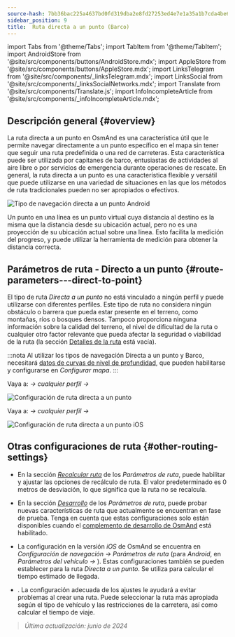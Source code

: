 ```yaml
---
source-hash: 7bb36bac225a4637bd0fd319dba2e8fd27253ed4e7e1a35a1b7cda4be6a24614
sidebar_position: 9
title:  Ruta directa a un punto (Barco)
---
```

import Tabs from '@theme/Tabs';
import TabItem from '@theme/TabItem';
import AndroidStore from '@site/src/components/buttons/AndroidStore.mdx';
import AppleStore from '@site/src/components/buttons/AppleStore.mdx';
import LinksTelegram from '@site/src/components/_linksTelegram.mdx';
import LinksSocial from '@site/src/components/_linksSocialNetworks.mdx';
import Translate from '@site/src/components/Translate.js';
import InfoIncompleteArticle from '@site/src/components/_infoIncompleteArticle.mdx';

## Descripción general {#overview}

La ruta directa a un punto en OsmAnd es una característica útil que le permite navegar directamente a un punto específico en el mapa sin tener que seguir una ruta predefinida o una red de carreteras. Esta característica puede ser utilizada por capitanes de barco, entusiastas de actividades al aire libre o por servicios de emergencia durante operaciones de rescate. En general, la ruta directa a un punto es una característica flexible y versátil que puede utilizarse en una variedad de situaciones en las que los métodos de ruta tradicionales pueden no ser apropiados o efectivos.

![Tipo de navegación directa a un punto Android](@site/static/img/navigation/boat/direct_navigation_type_android.png)

Un punto en una línea es un punto virtual cuya distancia al destino es la misma que la distancia desde su ubicación actual, pero no es una proyección de su ubicación actual sobre una línea. Esto facilita la medición del progreso, y puede utilizar la herramienta de medición para obtener la distancia correcta.

## Parámetros de ruta - Directo a un punto {#route-parameters---direct-to-point}

El tipo de ruta *Directa a un punto* no está vinculado a ningún perfil y puede utilizarse con diferentes perfiles.
Este tipo de ruta no considera ningún obstáculo o barrera que pueda estar presente en el terreno, como montañas, ríos o bosques densos. Tampoco proporciona ninguna información sobre la calidad del terreno, el nivel de dificultad de la ruta o cualquier otro factor relevante que pueda afectar la seguridad o viabilidad de la ruta (la sección [Detalles de la ruta](../setup/route-details.md) está vacía).

:::nota
Al utilizar los tipos de navegación Directa a un punto y Barco, necesitará [datos de curvas de nivel de profundidad](../../plugins/nautical-charts.md#nautical-map-style), que pueden habilitarse y configurarse en *Configurar mapa*.
:::

<Tabs groupId="operating-systems" queryString="current-os">

<TabItem value="android" label="Android">

Vaya a: *<Translate android="true" ids="shared_string_menu,shared_string_settings"/> → cualquier perfil → <Translate android="true" ids="routing_settings_2,nav_type_hint"/>*

![Configuración de ruta directa a un punto](@site/static/img/navigation/routing/direct_to_point_routing_3_andr.png)

</TabItem>

<TabItem value="ios" label="iOS">

Vaya a: *<Translate android="true" ids="shared_string_menu,shared_string_settings"/> → cualquier perfil → <Translate android="true" ids="routing_settings_2,nav_type_hint"/>*

![Configuración de ruta directa a un punto iOS](@site/static/img/navigation/routing/direct_to_point_ios.png)

</TabItem>

</Tabs>

## Otras configuraciones de ruta {#other-routing-settings}

- En la sección [*Recalcular ruta*](../../navigation/guidance/navigation-settings.md#recalculate-route) de los *Parámetros de ruta*, puede habilitar y ajustar las opciones de recálculo de ruta. El valor predeterminado es 0 metros de desviación, lo que significa que la ruta no se recalcula.

- En la sección [*Desarrollo*](../guidance/navigation-settings.md#development-settings) de los *Parámetros de ruta*, puede probar nuevas características de ruta que actualmente se encuentran en fase de prueba. Tenga en cuenta que estas configuraciones solo están disponibles cuando el [complemento de desarrollo de OsmAnd](../../plugins/development.md) está habilitado.

- La configuración *[<Translate ios="true" ids="road_speeds"/>](../guidance/navigation-settings.md#road-speeds)* en la versión *iOS* de OsmAnd se encuentra en *Configuración de navegación → Parámetros de ruta* (para *Android*, en *Parámetros del vehículo → [<Translate android="true" ids="default_speed_setting_title"/>](../guidance/navigation-settings.md#default-speed--road-speeds)*). Estas configuraciones también se pueden establecer para la ruta *Directa a un punto*. Se utiliza para calcular el tiempo estimado de llegada.

- *[<Translate ios="true" ids="vehicle_parameters"/>](../guidance/navigation-settings.md#vehicle-parameters)*. La configuración adecuada de los ajustes le ayudará a evitar problemas al crear una ruta. Puede seleccionar la ruta más apropiada según el tipo de vehículo y las restricciones de la carretera, así como calcular el tiempo de viaje.

> *Última actualización: junio de 2024*